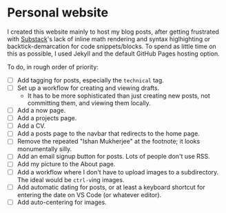 # Personal website

I created this website mainly to host my blog posts, after getting frustrated with [Substack](https://decisiontree.substack.com/)'s lack of inline math rendering and syntax higlhighting or backtick-demarcation for code snippets/blocks. To spend as little time on this as possible, I used Jekyll and the default GitHub Pages hosting option. 

To do, in rough order of priority:

- [ ] Add tagging for posts, especially the `technical` tag.
- [ ] Set up a workflow for creating and viewing drafts.
  - It has to be more sophisticated than just creating new posts, not committing them, and viewing them locally.
- [ ] Add a now page.
- [ ] Add a projects page.
- [ ] Add a CV.
- [ ] Add a posts page to the navbar that redirects to the home page.
- [ ] Remove the repeated "Ishan Mukherjee" at the footnote; it looks monumentally silly.
- [ ] Add an email signup button for posts. Lots of people don't use RSS.
- [ ] Add my picture to the About page.
- [ ] Add a workflow where I don't have to upload images to a subdirectory. The ideal would be `ctrl-v`ing images. 
- [ ] Add automatic dating for posts, or at least a keyboard shortcut for entering the date on VS Code (or whatever editor).
- [ ] Add auto-centering for images.
